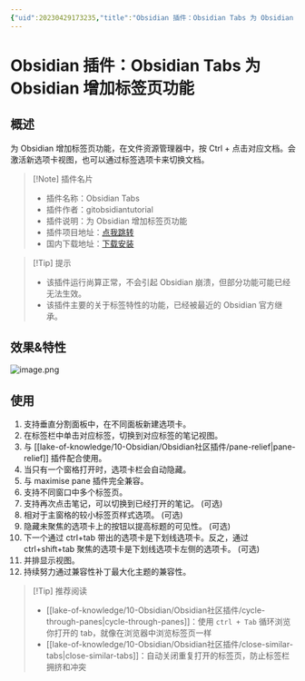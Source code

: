 ```yaml
---
{"uid":20230429173235,"title":"Obsidian 插件：Obsidian Tabs 为 Obsidian 增加标签页功能","tags":["Obsidian","插件","标签页"],"description":"Obsidian 插件：Obsidian Tabs 为 Obsidian 增加标签页功能","author":"OS","type":"other","draft":false,"editable":false,"modified":20230603015456,"dg-publish":true,"permalink":"/lake-of-knowledge/10-obsidian/obsidian/obsidian-tabs/","dgPassFrontmatter":true}
---
```



# Obsidian 插件：Obsidian Tabs 为 Obsidian 增加标签页功能

## 概述

为 Obsidian 增加标签页功能，在文件资源管理器中，按 Ctrl + 点击对应文档。会激活新选项卡视图，也可以通过标签选项卡来切换文档。

> [!Note] 插件名片
> - 插件名称：Obsidian Tabs
> - 插件作者：gitobsidiantutorial
> - 插件说明：为 Obsidian 增加标签页功能
> - 插件项目地址：[点我跳转](https://github.com/gitobsidiantutorial/obsidian-tabs)
> - 国内下载地址：[下载安装](https://pkmer.cn/products/plugin/pluginMarket/?obsidian-tabs)

>[!Tip] 提示
>- 该插件运行尚算正常，不会引起 Obsidian 崩溃，但部分功能可能已经无法生效。
>- 该插件主要的关于标签特性的功能，已经被最近的 Obsidian 官方继承。

## 效果&特性

![image.png](https://cdn.pkmer.cn/images/202305160907814.png!pkmer)

## 使用

1. 支持垂直分割面板中，在不同面板新建选项卡。
2. 在标签栏中单击对应标签，切换到对应标签的笔记视图。
3. 与 [[lake-of-knowledge/10-Obsidian/Obsidian社区插件/pane-relief\|pane-relief]] 插件配合使用。
4. 当只有一个窗格打开时，选项卡栏会自动隐藏。
5. 与 maximise pane 插件完全兼容。
6. 支持不同窗口中多个标签页。
7. 支持再次点击笔记，可以切换到已经打开的笔记。 (可选)
8. 相对于主窗格的较小标签页样式选项。 (可选)
9. 隐藏未聚焦的选项卡上的按钮以提高标题的可见性。 (可选)
10. 下一个通过 ctrl+tab 带出的选项卡是下划线选项卡。反之，通过 ctrl+shift+tab 聚焦的选项卡是下划线选项卡左侧的选项卡。 (可选)
11. 并排显示视图。
12. 持续努力通过兼容性补丁最大化主题的兼容性。

> [!Tip] 推荐阅读
> - [[lake-of-knowledge/10-Obsidian/Obsidian社区插件/cycle-through-panes\|cycle-through-panes]]：使用 `ctrl + Tab` 循环浏览你打开的 tab，就像在浏览器中浏览标签页一样
> - [[lake-of-knowledge/10-Obsidian/Obsidian社区插件/close-similar-tabs\|close-similar-tabs]]：自动关闭重复打开的标签页，防止标签栏拥挤和冲突